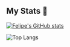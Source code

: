 ## My Stats 👋

[![Felipe's GitHub stats](https://github-readme-stats.vercel.app/api?username=felipecembranelli)](https://github.com/anuraghazra/github-readme-stats)

![Top Langs](https://github-readme-stats.vercel.app/api/top-langs/?username=felipecembranelli&langs_count=8)

<!--
**felipecembranelli/felipecembranelli** is a ✨ _special_ ✨ repository because its `README.md` (this file) appears on your GitHub profile.

Here are some ideas to get you started:

- 🔭 I’m currently working on ...
- 🌱 I’m currently learning ...
- 👯 I’m looking to collaborate on ...
- 🤔 I’m looking for help with ...
- 💬 Ask me about ...
- 📫 How to reach me: ...
- 😄 Pronouns: ...
- ⚡ Fun fact: ...
-->
